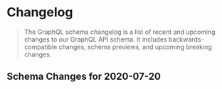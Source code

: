 # Changelog

> The GraphQL schema changelog is a list of recent and upcoming changes to our GraphQL API schema. It includes backwards-compatible changes, schema previews, and upcoming breaking changes.

## Schema Changes for 2020-07-20
